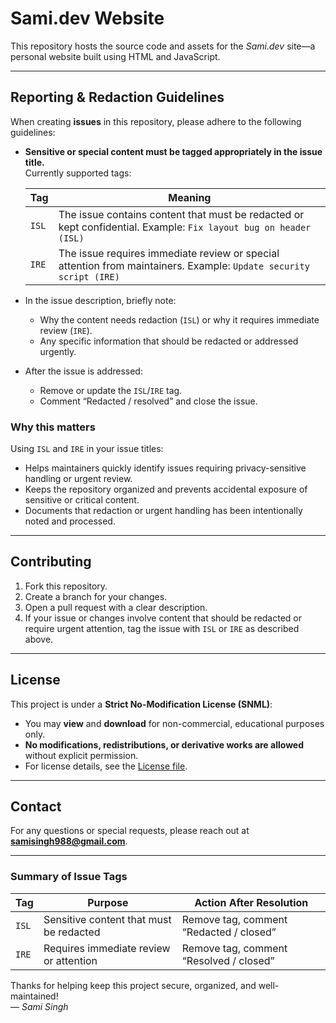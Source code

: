 # Sami.dev Website

This repository hosts the source code and assets for the _Sami.dev_ site—a personal website built using HTML and JavaScript.

---

## Reporting & Redaction Guidelines

When creating **issues** in this repository, please adhere to the following guidelines:

- **Sensitive or special content must be tagged appropriately in the issue title.**  
  Currently supported tags:

  | Tag | Meaning |
  |-----|---------|
  | `ISL` | The issue contains content that must be redacted or kept confidential. Example: `Fix layout bug on header (ISL)` |
  | `IRE` | The issue requires immediate review or special attention from maintainers. Example: `Update security script (IRE)` |

- In the issue description, briefly note:
  - Why the content needs redaction (`ISL`) or why it requires immediate review (`IRE`).
  - Any specific information that should be redacted or addressed urgently.
- After the issue is addressed:
  - Remove or update the `ISL`/`IRE` tag.
  - Comment “Redacted / resolved” and close the issue.

### Why this matters

Using `ISL` and `IRE` in your issue titles:
- Helps maintainers quickly identify issues requiring privacy-sensitive handling or urgent review.
- Keeps the repository organized and prevents accidental exposure of sensitive or critical content.
- Documents that redaction or urgent handling has been intentionally noted and processed.

---

## Contributing

1. Fork this repository.
2. Create a branch for your changes.
3. Open a pull request with a clear description.
4. If your issue or changes involve content that should be redacted or require urgent attention, tag the issue with `ISL` or `IRE` as described above.

---

## License

This project is under a **Strict No-Modification License (SNML)**:
- You may **view** and **download** for non-commercial, educational purposes only.
- **No modifications, redistributions, or derivative works are allowed** without explicit permission.  
- For license details, see the [License file](LICENSE.md).

---

## Contact

For any questions or special requests, please reach out at **samisingh988@gmail.com**.

---

### Summary of Issue Tags

| Tag | Purpose | Action After Resolution |
|-----|---------|------------------------|
| `ISL` | Sensitive content that must be redacted | Remove tag, comment “Redacted / closed” |
| `IRE` | Requires immediate review or attention | Remove tag, comment “Resolved / closed” |

Thanks for helping keep this project secure, organized, and well-maintained!  
—
_Sami Singh_
